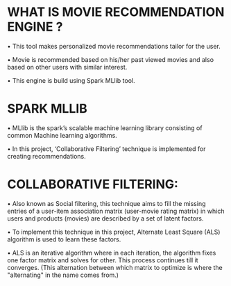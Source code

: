 # WHAT IS MOVIE RECOMMENDATION ENGINE ?
• This tool makes personalized movie recommendations tailor for the user.

• Movie is recommended based on his/her past viewed movies and also based on 
other users with similar interest.

• This engine is build using Spark MLlib tool.

# SPARK MLLIB
• MLlib is the spark’s scalable machine learning library consisting of common 
Machine learning algorithms.

• In this project, ‘Collaborative Filtering’ technique is implemented for creating 
recommendations.

# COLLABORATIVE FILTERING:
• Also known as Social filtering, this technique aims to fill the missing entries of a
user-item association matrix (user-movie rating matrix) in which users and
products (movies) are described by a set of latent factors.

• To implement this technique in this project, Alternate Least Square (ALS)
algorithm is used to learn these factors.

• ALS is an iterative algorithm where in each iteration, the algorithm fixes one
factor matrix and solves for other. This process continues till it converges.
(This alternation between which matrix to optimize is where the "alternating" in
the name comes from.)

